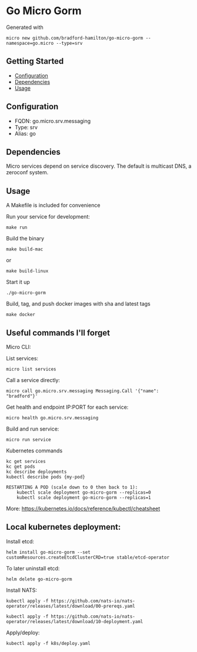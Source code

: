 # Go Micro Gorm
Generated with

```
micro new github.com/bradford-hamilton/go-micro-gorm --namespace=go.micro --type=srv
```

## Getting Started

- [Configuration](#configuration)
- [Dependencies](#dependencies)
- [Usage](#usage)

## Configuration

- FQDN: go.micro.srv.messaging
- Type: srv
- Alias: go

## Dependencies

Micro services depend on service discovery. The default is multicast DNS, a zeroconf system.

## Usage

A Makefile is included for convenience

Run your service for development:
```
make run
```

Build the binary
```
make build-mac
```

or
```
make build-linux
```

Start it up
```
./go-micro-gorm
```

Build, tag, and push docker images with sha and latest tags
```
make docker
```

## Useful commands I'll forget
Micro CLI:

List services:
```
micro list services
```

Call a service directly:
```
micro call go.micro.srv.messaging Messaging.Call '{"name": "bradford"}'
```

Get health and endpoint IP:PORT for each service:
```
micro health go.micro.srv.messaging
```

Build and run service:
```
micro run service
```

Kubernetes commands
```
kc get services
kc get pods
kc describe deployments
kubectl describe pods {my-pod}

RESTARTING A POD (scale down to 0 then back to 1):
    kubectl scale deployment go-micro-gorm --replicas=0
    kubectl scale deployment go-micro-gorm --replicas=1
```
More: https://kubernetes.io/docs/reference/kubectl/cheatsheet

## Local kubernetes deployment:
Install etcd:
```
helm install go-micro-gorm --set customResources.createEtcdClusterCRD=true stable/etcd-operator
```

To later uninstall etcd:
```
helm delete go-micro-gorm
```

Install NATS:
```
kubectl apply -f https://github.com/nats-io/nats-operator/releases/latest/download/00-prereqs.yaml
```
```
kubectl apply -f https://github.com/nats-io/nats-operator/releases/latest/download/10-deployment.yaml
```

Apply/deploy:
```
kubectl apply -f k8s/deploy.yaml
```